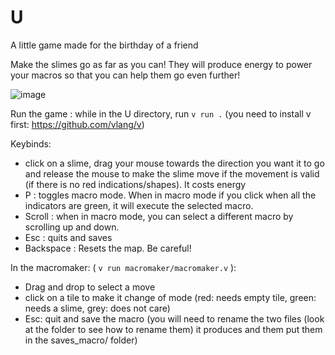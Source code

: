 # U

A little game made for the birthday of a friend

Make the slimes go as far as you can! They will produce energy to power your macros so that you can help them go even further!

![image](https://github.com/user-attachments/assets/0171c908-231e-4244-9d0a-ffd1733f8693)


Run the game : while in the U directory, run `v run .` (you need to install v first: https://github.com/vlang/v)

Keybinds:
- click on a slime, drag your mouse towards the direction you want it to go and release the mouse to make the slime move if the movement is valid (if there is no red indications/shapes). It costs energy
- P : toggles macro mode. When in macro mode if you click when all the indicators are green, it will execute the selected macro.
- Scroll : when in macro mode, you can select a different macro by scrolling up and down.
- Esc : quits and saves
- Backspace : Resets the map. Be careful!

In the macromaker: ( `v run macromaker/macromaker.v` ):
- Drag and drop to select a move
- click on a tile to make it change of mode (red: needs empty tile, green: needs a slime, grey: does not care)
- Esc: quit and save the macro (you will need to rename the two files (look at the folder to see how to rename them) it produces and them put them in the saves_macro/ folder)
